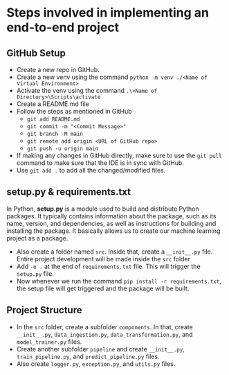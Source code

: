 # Steps involved in implementing an end-to-end project

## GitHub Setup
* Create a new repo in GitHub.
* Create a new venv using the command `python -m venv ./<Name of Virtual Environment>`
* Activate the venv using the command `.\<Name of Directory>\Scripts\activate`
* Create a README.md file
* Follow the steps as mentioned in GitHub
    * `git add README.md`
    * `git commit -m "<Commit Message>"`
    * `git branch -M main`
    * `git remote add origin <URL of GitHub repo>`
    * `git push -u origin main`
* If making any changes in GitHub directly, make sure to use the `git pull` command to make sure that the IDE is in sync with GitHub.
* Use `git add .` to add all the changed/modified files.

## setup.py & requirements.txt
In Python, **setup.py** is a module used to build and distribute Python packages. It typically contains information about the package, such as its name, version, and dependencies, as well as instructions for building and installing the package. It basically allows us to create our machine learning project as a package.

* Also create a folder named `src`. Inside that, create a `__init__.py` file. Entire project development will be made inside the `src` folder
* Add `-e .` at the end of `requirements.txt` file. This will trigger the `setup.py` file.
* Now whenever we run the command `pip install -r requirements.txt`, the setup file will get triggered and the package will be built.

## Project Structure
* In the `src` folder, create a subfolder `components`. In that, create `__init__.py`, `data_ingestion.py`, `data_transformation.py`, and `model_trainer.py` files.
* Create another subfolder `pipeline` and create `__init__.py`, `train_pipeline.py`, and `predict_pipeline.py` files.
* Also create `logger.py`, `exception.py`, and `utils.py` files.